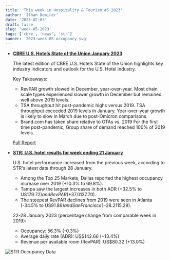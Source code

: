 ```yaml
---
title: 'This week in Hospitality & Tourism #5 2023'
author: 'Ilhan Demirer'
date: '2023-02-03'
draft: false
slug: 'week-05-2023'
tags: ['cbre', 'news', 'str']
banner: '2023-week-05-occupancy.svg'
---
```


- **[CBRE U.S. Hotels State of the Union January 2023](https://www.hotelnewsresource.com/article124702.html)**

  The latest edition of CBRE U.S. Hotels State of the Union highlights key industry indicators and outlook for the U.S. Hotel industry.

  Key Takeaways:

  - RevPAR growth slowed in December, year-over-year. Most chain scale types experienced slower growth in December but remained well above 2019 levels.
  - TSA throughput hit post-pandemic highs versus 2019. TSA throughput exceeded 2019 levels in January. Year-over-year growth is likely to slow in March due to post-Omicron comparisons.
  - Brand.com has taken share relative to OTAs vs. 2019 For the first time post-pandemic, Group share of demand reached 100% of 2019 levels.

  [Full Report](https://www.hotelnewsresource.com/pdf23/CBRE_Hotels_Research_US%20Hotels_SOTU_January%202023.pdf)

- **[STR: U.S. hotel results for week ending 21 January](https://str.com/press-release/us-hotel-results-week-ending-21-january)**

  U.S. hotel performance increased from the previous week, according to STR‘s latest data through 28 January.

  - Among the Top 25 Markets, Dallas reported the highest occupancy increase over 2019 (+10.3% to 69.8%).
  - Tampa saw the largest increases in both ADR (+32.5% to US$179.72) and RevPAR (+37.0% to US$137.70).
  - The steepest RevPAR declines from 2019 were seen in Atlanta (-34.5% to US$91.86) and San Francisco (-28.2% to US$115.29).

  22-28 January 2023 (percentage change from comparable week in 2019):

  - Occupancy: 56.3% (-0.3%)
  - Average daily rate (ADR): US$142.66 (+13.4%)
  - Revenue per available room (RevPAR): US$80.32 (+13.0%)

![STR Occupancy Data](/images/blogimages/2023-week-05-occupancy.svg)
